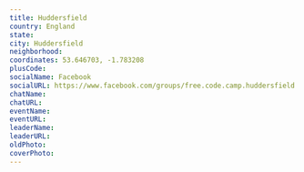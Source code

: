 ```yaml
---
title: Huddersfield
country: England
state: 
city: Huddersfield
neighborhood: 
coordinates: 53.646703, -1.783208
plusCode:
socialName: Facebook
socialURL: https://www.facebook.com/groups/free.code.camp.huddersfield
chatName:
chatURL:
eventName:
eventURL:
leaderName:
leaderURL:
oldPhoto: 
coverPhoto:
---
```

